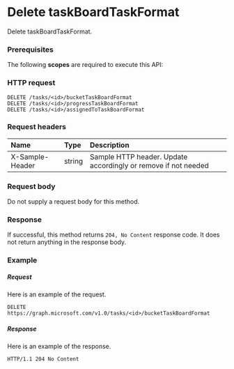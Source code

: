 # Delete taskBoardTaskFormat

Delete taskBoardTaskFormat.
### Prerequisites
The following **scopes** are required to execute this API: 
### HTTP request
<!-- { "blockType": "ignored" } -->
```http
DELETE /tasks/<id>/bucketTaskBoardFormat
DELETE /tasks/<id>/progressTaskBoardFormat
DELETE /tasks/<id>/assignedToTaskBoardFormat

```
### Request headers
| Name       | Type | Description|
|:---------------|:--------|:----------|
| X-Sample-Header  | string  | Sample HTTP header. Update accordingly or remove if not needed|

### Request body
Do not supply a request body for this method.


### Response
If successful, this method returns `204, No Content` response code. It does not return anything in the response body.

### Example
##### Request
Here is an example of the request.
<!-- {
  "blockType": "request",
  "name": "delete_taskboardtaskformat"
}-->
```http
DELETE https://graph.microsoft.com/v1.0/tasks/<id>/bucketTaskBoardFormat
```
##### Response
Here is an example of the response.
<!-- {
  "blockType": "response",
  "truncated": false
} -->
```http
HTTP/1.1 204 No Content
```

<!-- uuid: 8fcb5dbc-d5aa-4681-8e31-b001d5168d79
2015-10-25 14:57:30 UTC -->
<!-- {
  "type": "#page.annotation",
  "description": "Delete taskBoardTaskFormat",
  "keywords": "",
  "section": "documentation",
  "tocPath": ""
}-->
